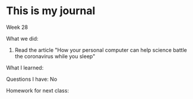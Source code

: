 # This is my journal

Week 28

What we did:
1. Read the article "How your personal computer can help science battle the coronavirus while you sleep"

What I learned:

Questions I have:
 No


Homework for next class:

